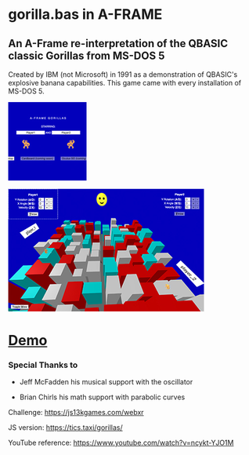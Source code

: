 # gorilla.bas in A-FRAME
## An A-Frame re-interpretation of the QBASIC classic Gorillas from MS-DOS 5

Created by IBM (not Microsoft) in 1991 as a demonstration of QBASIC's explosive banana capabilities. This game came with every installation of MS-DOS 5.

![](images/small.jpg)

![](images/big.jpg)


# [Demo](https://rdub80.github.io/gorilla.bas.vr/src)
 

### Special Thanks to 

- Jeff McFadden his musical support with the oscillator

- Brian Chirls his math support with parabolic curves


Challenge: https://js13kgames.com/webxr

JS version: https://tics.taxi/gorillas/

YouTube reference: https://www.youtube.com/watch?v=ncykt-YJO1M